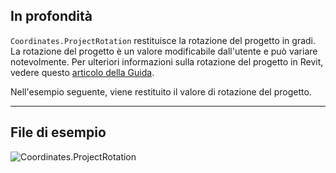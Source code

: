 ## In profondità
`Coordinates.ProjectRotation` restituisce la rotazione del progetto in gradi. La rotazione del progetto è un valore modificabile dall'utente e può variare notevolmente. Per ulteriori informazioni sulla rotazione del progetto in Revit, vedere questo [articolo della Guida](https://help.autodesk.com/view/RVT/2025/ITA/?guid=GUID-C240FF71-D7D4-42C0-981C-4931C7A5E50C).

Nell'esempio seguente, viene restituito il valore di rotazione del progetto.

___
## File di esempio

![Coordinates.ProjectRotation](./Revit.Elements.Coordinates.ProjectRotation_img.jpg)
